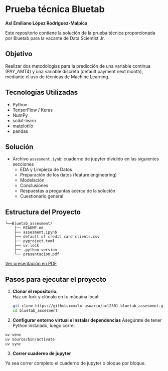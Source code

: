 # Prueba técnica Bluetab

**Axl Emiliano López Rodríguez-Malpica**

Este repositorio contiene la solución de la prueba técnica proporcionada por Bluetab para la vacante de Data Scientist Jr.

## Objetivo 

Realizar dos metodologías para la predicción de una variable continua (PAY_AMT4) y una variable discreta (default payment next month), mediante el uso de técnicas de Machine Learning.

## Tecnologías Utilizadas

- Python
- TensorFlow / Keras
- NumPy
- scikit-learn
- matplotlib
- pandas

## Solución

- Archivo `assesment.iynb`: cuaderno de jupyter dividido en las siguientes secciones
    - EDA y Limpieza de Datos
    - Preparación de los datos (feature engineering)
    - Modelación
    - Conclusiones
    - Respuestas a preguntas acerca de la solución
    - Cuestionario general

## Estructura del Proyecto

```Directory structure:
└──Bluetab_assesment/
    ├── README.md
    ├── assesment.ipynb
    ├── default of credit card clients.csv
    ├── pyproject.toml 
    ├── uv.lock
    ├── .python-version       
    └── presentacion.pdf 
```
[Ver presentación en PDF](./presentacion.pdf)

## Pasos para ejecutar el proyecto

1. **Clonar el repositorio.**  
   Haz un fork y clónalo en tu máquina local:

   ```bash
   git clone https://github.com/tu-usuario/axl2301-bluetab_assesment.git
   cd bluetab_assesment
    ```
2. **Configurar entorno virtual e instalar dependencias**
Asegúrate de tener Python instalado, luego corre:

```bash
uv venv
uv source/bin/activate
uv sync
```

3. **Correr cuaderno de jupyter**

Ya sea correr completo el cuaderno de jupyter o bloque por bloque.